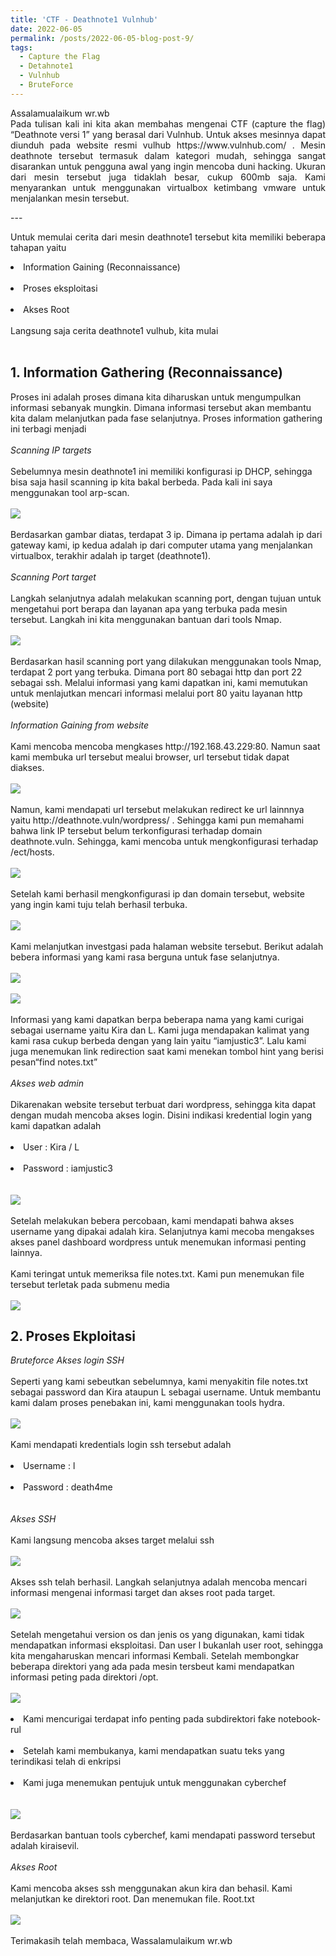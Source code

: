 ```yaml
---
title: 'CTF - Deathnote1 Vulnhub'
date: 2022-06-05
permalink: /posts/2022-06-05-blog-post-9/
tags:
  - Capture the Flag
  - Detahnote1
  - Vulnhub
  - BruteForce
---
```

<p style="text-align: justify;">
    Assalamualaikum wr.wb
    <br>
    Pada tulisan kali ini kita akan membahas mengenai CTF (capture the flag) “Deathnote versi 1” yang berasal dari Vulnhub. Untuk akses mesinnya dapat diunduh pada website resmi vulhub https://www.vulnhub.com/ . Mesin deathnote tersebut termasuk dalam kategori mudah, sehingga sangat disarankan untuk pengguna awal yang ingin mencoba duni hacking. Ukuran dari mesin tersebut juga tidaklah besar, cukup 600mb saja. Kami menyarankan untuk menggunakan virtualbox ketimbang vmware untuk menjalankan mesin tersebut.
</p>
---

<p style="text-align: justify;">
    Untuk memulai cerita dari mesin deathnote1 tersebut kita memiliki beberapa tahapan yaitu
    <br>
    <li>Information Gaining (Reconnaissance)</li>
    <br>
    <li>Proses eksploitasi</li>
    <br>
    <li>Akses Root</li>
    <br>
    Langsung saja cerita deathnote1 vulhub, kita mulai
    <br><br>

<h2>1. Information Gathering (Reconnaissance)</h2>
Proses ini adalah proses dimana kita diharuskan untuk mengumpulkan informasi sebanyak mungkin. Dimana informasi tersebut akan membantu kita dalam melanjutkan pada fase selanjutnya. Proses information gathering ini terbagi menjadi
<br><br>
<i>Scanning IP targets</i>
<br><br>Sebelumnya mesin deathnote1 ini memiliki konfigurasi ip DHCP, sehingga bisa saja hasil scanning ip kita bakal berbeda. Pada kali ini saya menggunakan tool arp-scan.
<br><br>
<img src="https://miro.medium.com/max/1100/1*-pYZQ5KUh8oAjCVypIx7_Q.webp">
<br><br>
Berdasarkan gambar diatas, terdapat 3 ip. Dimana ip pertama adalah ip dari gateway kami, ip kedua adalah ip dari computer utama yang menjalankan virtualbox, terakhir adalah ip target (deathnote1).
<br><br>
<i>Scanning Port target</i>
<br><br>
Langkah selanjutnya adalah melakukan scanning port, dengan tujuan untuk mengetahui port berapa dan layanan apa yang terbuka pada mesin tersebut. Langkah ini kita menggunakan bantuan dari tools Nmap.
<br><br>
<img src="https://miro.medium.com/max/1100/1*aoVkQlZTRK5uTdw_LA6UjQ.webp">
<br><br>
Berdasarkan hasil scanning port yang dilakukan menggunakan tools Nmap, terdapat 2 port yang terbuka. Dimana port 80 sebagai http dan port 22 sebagai ssh. Melalui informasi yang kami dapatkan ini, kami memutukan untuk menlajutkan mencari informasi melalui port 80 yaitu layanan http (website)
<br><br>
<i>Information Gaining from website</i>
<br><br>
Kami mencoba mencoba mengkases http://192.168.43.229:80. Namun saat kami membuka url tersebut mealui browser, url tersebut tidak dapat diakses.
<br><br> 
<img src="https://miro.medium.com/max/1100/1*ZO1-xjneIxATDhDlEu91CA.webp">
<br><br>
Namun, kami mendapati url tersebut melakukan redirect ke url lainnnya yaitu http://deathnote.vuln/wordpress/ . Sehingga kami pun memahami bahwa link IP tersebut belum terkonfigurasi terhadap domain deathnote.vuln. Sehingga, kami mencoba untuk mengkonfigurasi terhadap /ect/hosts.
<br><br>
<img src="https://miro.medium.com/max/1100/1*PCyjs7u9uk1_Ykw5HDKBtw.webp">
<br><br>
Setelah kami berhasil mengkonfigurasi ip dan domain tersebut, website yang ingin kami tuju telah berhasil terbuka.
<br><br>
<img src="https://miro.medium.com/max/1100/1*PUxdrlCjTRmteUwZtVKKYw.webp">
<br><br>
Kami melanjutkan investgasi pada halaman website tersebut. Berikut adalah bebera informasi yang kami rasa berguna untuk fase selanjutnya.
<br><br>
<img src="https://miro.medium.com/max/828/1*-ks5z2Jf1Qqqz2a74uvx4g.webp">
<br><br>
<img src="https://miro.medium.com/max/828/1*XSm7nZc1eQ4XEYWqdinOhw.webp">
<br><br>
Informasi yang kami dapatkan berpa beberapa nama yang kami curigai sebagai username yaitu Kira dan L. Kami juga mendapakan kalimat yang kami rasa cukup berbeda dengan yang lain yaitu “iamjustic3”. Lalu kami juga menemukan link redirection saat kami menekan tombol hint yang berisi pesan“find notes.txt”
<br><br>
<i>Akses web admin</i>
<br><br>
Dikarenakan website tersebut terbuat dari wordpress, sehingga kita dapat dengan mudah mencoba akses login. Disini indikasi kredential login yang kami dapatkan adalah
<br><br>
<li>User : Kira / L</li>
<br>
<li>Password : iamjustic3</li>
<br><br>
<img src="https://miro.medium.com/max/1100/1*x7xhvIbSRNFj1raWYUDyRg.webp">
<br><br>
Setelah melakukan bebera percobaan, kami mendapati bahwa akses username yang dipakai adalah kira. Selanjutnya kami mecoba mengakses akses panel dashboard wordpress untuk menemukan informasi penting lainnya.
<br><br>
Kami teringat untuk memeriksa file notes.txt. Kami pun menemukan file tersebut terletak pada submenu media
<br><br>
<img src="https://miro.medium.com/max/1100/1*kzKTQM4wqP6YaRSHU1Y9sw.webp">
<h2>2. Proses Ekploitasi</h2>
<i>Bruteforce Akses login SSH</i>
<br><br>
Seperti yang kami sebeutkan sebelumnya, kami menyakitin file notes.txt sebagai password dan Kira ataupun L sebagai username. Untuk membantu kami dalam proses penebakan ini, kami menggunakan tools hydra.
<br><br> 
<img src="https://miro.medium.com/max/1100/1*zovRP-WDb_LSDYzEC6trbA.webp">
<br><br> Kami mendapati kredentials login ssh tersebut adalah
<br><br>
<li>Username : l</li>
<br>
<li>Password : death4me</li>
<br><br>
<i>Akses SSH</i>
<br><br>
Kami langsung mencoba akses target melalui ssh
    <br><br>
    <img src="https://miro.medium.com/max/828/1*Fgi6dLrhNZc8VoDt3aSXVQ.webp">
    <br><br>
    Akses ssh telah berhasil. Langkah selanjutnya adalah mencoba mencari informasi mengenai informasi target dan akses root pada target.
    <br><br>
    <img src="https://miro.medium.com/max/1100/1*NUCAahO0w6PYwXD5ZINMrA.webp">
    <br><br>
    Setelah mengetahui version os dan jenis os yang digunakan, kami tidak mendapatkan informasi eksploitasi. Dan user l bukanlah user root, sehingga kita mengaharuskan mencari informasi Kembali. Setelah membongkar beberapa direktori yang ada pada mesin tersbeut kami mendapatkan informasi peting pada direktori /opt.
    <br><br>
    <img src="https://miro.medium.com/max/1100/1*o175W_SyN4fpP7YGw5EPrw.webp">
    <br><br>
    <li>Kami mencurigai terdapat info penting pada subdirektori fake notebook-rul</li>
    <br>
    <li>Setelah kami membukanya, kami mendapatkan suatu teks yang terindikasi telah di enkripsi</li>
    <br>
    <li>Kami juga menemukan pentujuk untuk menggunakan cyberchef</li>
    <br><br> 
    <img src="https://miro.medium.com/max/828/1*jv9hD5F9AFNpgZakYpiI_A.webp">
    <br><br>
    Berdasarkan bantuan tools cyberchef, kami mendapati password tersebut adalah kiraisevil.
    <br><br>
    <i>Akses Root</i>
    <br><br>
    Kami mencoba akses ssh menggunakan akun kira dan behasil. Kami melanjutkan ke direktori root. Dan menemukan file. Root.txt
    <br><br>
    <img src="https://miro.medium.com/max/828/1*7yoH20qZtZGfNrlTjmvJ_g.webp">
    <br><br>
    Terimakasih telah membaca, Wassalamulaikum wr.wb
</p>